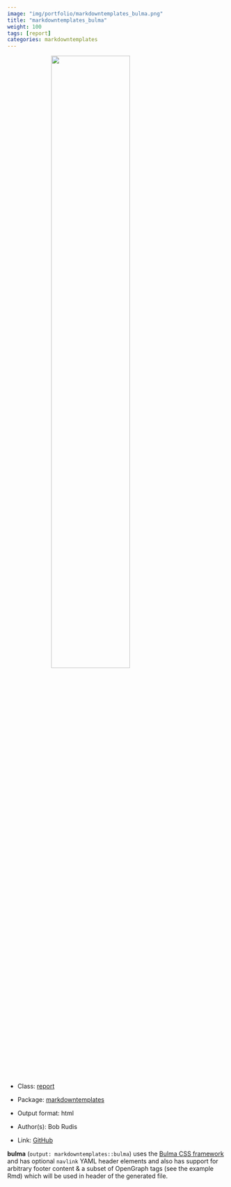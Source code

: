 ```yaml
---
image: "img/portfolio/markdowntemplates_bulma.png"
title: "markdowntemplates_bulma"
weight: 100
tags: [report]
categories: markdowntemplates
---
```




<!--more-->

<a href="../../img/portfolio/markdowntemplates_bulma.png"><img class = "jf-image-shadow" src="../../img/portfolio/markdowntemplates_bulma.png" style="display: block; margin: auto;" width="60%"></a>

- Class: [report](../../tags/report)
- Package: [markdowntemplates](markdowntemplates)
- Output format: html

- Author(s): Bob Rudis
- Link: [GitHub](https://github.com/hrbrmstr/markdowntemplates)

**bulma** (`output: markdowntemplates::bulma`) uses the [Bulma CSS framework](http://bulma.io/) and has optional `navlink` YAML header elements and also has support for arbitrary footer content & a subset of OpenGraph tags (see the example Rmd) which will be used in header of the generated file.
